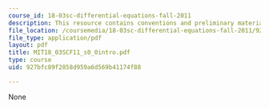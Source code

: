 ```yaml
---
course_id: 18-03sc-differential-equations-fall-2011
description: This resource contains conventions and preliminary materials.
file_location: /coursemedia/18-03sc-differential-equations-fall-2011/927bfc89f2858d959a6d569b41174f88_MIT18_03SCF11_s0_0intro.pdf
file_type: application/pdf
layout: pdf
title: MIT18_03SCF11_s0_0intro.pdf
type: course
uid: 927bfc89f2858d959a6d569b41174f88

---
```

None